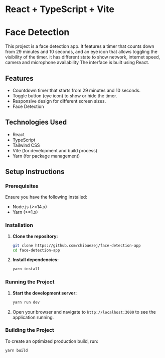 # React + TypeScript + Vite

# Face Detection 

This project is a face detection app. It features a timer that counts down from 29 minutes and 10 seconds, and an eye icon that allows toggling the visibility of the timer. it has different state to show network, internet speed, camera and microphone availability The interface is built using React.

## Features

- Countdown timer that starts from 29 minutes and 10 seconds.
- Toggle button (eye icon) to show or hide the timer.
- Responsive design for different screen sizes.
- Face Detection

## Technologies Used

- React
- TypeScript
- Tailwind CSS 
- Vite (for development and build process)
- Yarn (for package management)

## Setup Instructions

### Prerequisites

Ensure you have the following installed:

- Node.js (>=14.x)
- Yarn (>=1.x)

### Installation

1. **Clone the repository:**
    ```bash
    git clone https://github.com/chibuezej/face-detection-app
    cd face-detection-app
    ```

2. **Install dependencies:**
    ```bash
    yarn install
    ```

### Running the Project

1. **Start the development server:**
    ```bash
    yarn run dev
    ```

2. Open your browser and navigate to `http://localhost:3000` to see the application running.

### Building the Project

To create an optimized production build, run:

```bash
yarn build
